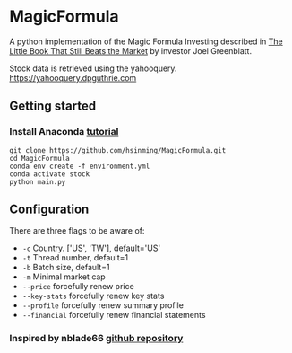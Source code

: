 # MagicFormula
A python implementation of the Magic Formula Investing described in [The Little Book That Still Beats the Market](https://www.amazon.com/Little-Still-Market-Books-Profits-ebook/dp/B003VWCQB0) by investor Joel Greenblatt.

Stock data is retrieved using the yahooquery. https://yahooquery.dpguthrie.com

## Getting started

### Install Anaconda [tutorial](https://docs.anaconda.com/anaconda/install/index.html)

```
git clone https://github.com/hsinming/MagicFormula.git
cd MagicFormula
conda env create -f environment.yml
conda activate stock
python main.py
```

## Configuration

There are three flags to be aware of:

* `-c`    Country. ['US', 'TW'], default='US'
* `-t`    Thread number, default=1
* `-b`    Batch size, default=1
* `-m`    Minimal market cap
* `--price`    forcefully renew price
* `--key-stats`    forcefully renew key stats
* `--profile`    forcefully renew summary profile
* `--financial`    forcefully renew financial statements

### Inspired by nblade66 [github repository](https://github.com/nblade66/MagicFormula)
